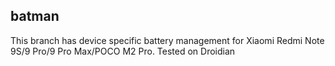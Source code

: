 ## batman
This branch has device specific battery management for Xiaomi Redmi Note 9S/9 Pro/9 Pro Max/POCO M2 Pro. Tested on Droidian

